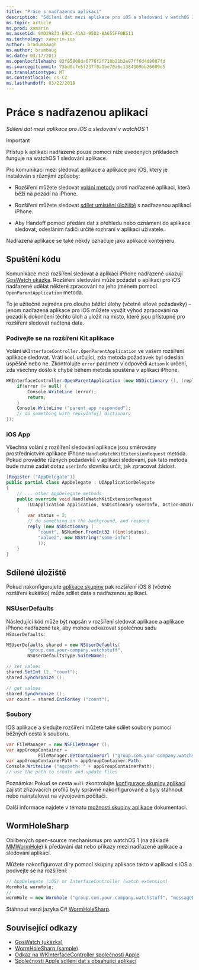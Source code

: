 ```yaml
---
title: "Práce s nadřazenou aplikací"
description: "Sdílení dat mezi aplikace pro iOS a sledování v watchOS 1"
ms.topic: article
ms.prod: xamarin
ms.assetid: 9AD29833-E9CC-41A3-95D2-8A655FF0B511
ms.technology: xamarin-ios
author: bradumbaugh
ms.author: brumbaug
ms.date: 03/17/2017
ms.openlocfilehash: 82f85808da6776f2f718b21b2e87ff6d4d8087fd
ms.sourcegitcommit: 73bd0c7e5f237f0a1be70a6c1384309bb26609d5
ms.translationtype: MT
ms.contentlocale: cs-CZ
ms.lasthandoff: 03/22/2018
---
```

# <a name="working-with-the-parent-application"></a>Práce s nadřazenou aplikací

_Sdílení dat mezi aplikace pro iOS a sledování v watchOS 1_

> [!IMPORTANT]
> Přístup k aplikaci nadřazené pouze pomocí níže uvedených příkladech funguje na watchOS 1 sledování aplikace.


Pro komunikaci mezi sledovat aplikace a aplikace pro iOS, který je instalován s různými způsoby:

- Rozšíření můžete sledovat [volání metody](#code) proti nadřazené aplikaci, která běží na pozadí na iPhone.

- Rozšíření můžete sledovat [sdílet umístění úložiště](#storage) s nadřazenou aplikací iPhone.

- Aby Handoff pomocí předání dat z přehledu nebo oznámení do aplikace sledovat, odesláním řadiči určité rozhraní v aplikaci uživatele.

Nadřazená aplikace se také někdy označuje jako aplikace kontejneru.


<a name="code" />

## <a name="run-code"></a>Spuštění kódu

Komunikace mezi rozšíření sledovat a aplikaci iPhone nadřazené ukazují [GpsWatch ukázka](https://developer.xamarin.com/samples/GpsWatch).
Rozšíření sledování může požádat o aplikaci pro iOS nadřazené udělat některé zpracování na jeho jménem pomocí `OpenParentApplication` metoda.

To je užitečné zejména pro dlouho běžící úlohy (včetně síťové požadavky) – jenom nadřazená aplikace pro iOS můžete využít výhod zpracování na pozadí k dokončení těchto úloh a uložit na místo, které jsou přístupné pro rozšíření sledovat načtená data.



### <a name="watch-kit-app-extension"></a>Podívejte se na rozšíření Kit aplikace

Volání `WKInterfaceController.OpenParentApplication` ve vašem rozšíření aplikace sledovat. Vrátí `bool` určující, zda metoda požadavek byl odeslán úspěšně nebo ne. Zkontrolujte `error` parametr v odpovědi `Action` k určení, zda všechny došlo k chybě během metoda spuštěna v aplikaci iPhone.

```csharp
WKInterfaceController.OpenParentApplication (new NSDictionary (), (replyInfo, error) => {
    if(error != null) {
        Console.WriteLine (error);
        return;
    }
    Console.WriteLine ("parent app responded");
    // do something with replyInfo[] dictionary
});
```


### <a name="ios-app"></a>iOS App

Všechna volání z rozšíření sledování aplikace jsou směrovány prostřednictvím aplikace iPhone `HandleWatchKitExtensionRequest` metoda.
Pokud provádíte různých požadavků v aplikaci sledování, pak tato metoda bude nutné zadat dotaz `userInfo` slovníku určit, jak zpracovat žádost.


```csharp
[Register ("AppDelegate")]
public partial class AppDelegate : UIApplicationDelegate
{
    // ... other AppDelegate methods
    public override void HandleWatchKitExtensionRequest
        (UIApplication application, NSDictionary userInfo, Action<NSDictionary> reply)
    {
        var status = 2;
        // do something in the background, and respond
        reply (new NSDictionary (
            "count", NSNumber.FromInt32 ((int)status),
            "value2", new NSString("some-info")
            ));
    }
}
```


<a name="storage" />

## <a name="shared-storage"></a>Sdílené úložiště

Pokud nakonfigurujete [aplikace skupiny](~/ios/watchos/app-fundamentals/app-groups.md) pak rozšíření iOS 8 (včetně rozšíření kukátko) může sdílet data s nadřazenou aplikací.

<a name="nsuserdefaults" />

### <a name="nsuserdefaults"></a>NSUserDefaults

Následující kód může být napsán v rozšíření sledovat aplikace a aplikace iPhone nadřazené tak, aby mohou odkazovat společnou sadu `NSUserDefaults`:

```csharp
NSUserDefaults shared = new NSUserDefaults(
        "group.com.your-company.watchstuff",
        NSUserDefaultsType.SuiteName);

// set values
shared.SetInt (2, "count");
shared.Synchronize ();

// get values
shared.Synchronize ();
var count = shared.IntForKey ("count");
```

<a name="files" />

### <a name="files"></a>Soubory

IOS aplikace a sledujte rozšíření můžete také sdílet soubory pomocí běžných cesta k souboru.

```csharp
var FileManager = new NSFileManager ();
var appGroupContainer =
            FileManager.GetContainerUrl ("group.com.your-company.watchstuff");
var appGroupContainerPath = appGroupContainer.Path;
Console.WriteLine ("agcpath: " + appGroupContainerPath);
// use the path to create and update files
```

Poznámka: Pokud se cesta `null` zkontrolujte [konfigurace skupiny aplikací](~/ios/watchos/app-fundamentals/app-groups.md) zajistit zřizovacích profilů byly správně nakonfigurované a byly stáhnout nebo nainstalovat na vývojovém počítači.

Další informace najdete v tématu [možnosti skupiny aplikace](~/ios/deploy-test/provisioning/capabilities/app-groups-capabilities.md) dokumentaci.

## <a name="wormholesharp"></a>WormHoleSharp

Oblíbených open-source mechanismus pro watchOS 1 (na základě [MMWormHole](https://github.com/mutualmobile/MMWormhole)) k předávání dat nebo příkazy mezi nadřazené aplikace a sledování aplikací.

Můžete nakonfigurovat díry pomocí skupiny aplikace takto v aplikaci s iOS a podívejte se na rozšíření:

```csharp
// AppDelegate (iOS) or InterfaceController (watch extension)
Wormhole wormHole;
// ...
wormHole = new Wormhole ("group.com.your-company.watchstuff", "messageDir");
```

Stáhnout verzi jazyka C# [WormHoleSharp](https://github.com/Clancey/WormHoleSharp).



## <a name="related-links"></a>Související odkazy

- [GpsWatch (ukázka)](https://developer.xamarin.com/samples/monotouch/WatchKit/WatchKitCatalog/)
- [WormHoleSharp (sample)](https://github.com/Clancey/WormHoleSharp)
- [Odkaz na WKInterfaceController společnosti Apple](https://developer.apple.com/library/prerelease/ios/documentation/WatchKit/Reference/WKInterfaceController_class/index.html#//apple_ref/occ/clm/WKInterfaceController/openParentApplication:reply:)
- [Společnosti Apple sdílení dat s obsahující aplikaci](https://developer.apple.com/library/ios/documentation/General/Conceptual/ExtensibilityPG/ExtensionScenarios.html)
